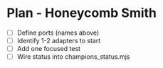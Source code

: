 <!-- Updated: 2025-09-18T13:32:25.919Z -->
# Plan - Honeycomb Smith

- [ ] Define ports (names above)
- [ ] Identify 1-2 adapters to start
- [ ] Add one focused test
- [ ] Wire status into champions_status.mjs
